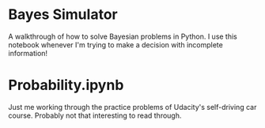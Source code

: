 # Bayes Simulator

A walkthrough of how to solve Bayesian problems in Python. I use this notebook whenever I'm trying to make a decision with incomplete information!

# Probability.ipynb

Just me working through the practice problems of Udacity's self-driving car course. Probably not that interesting to read through.
